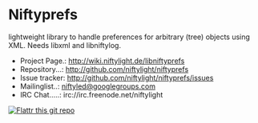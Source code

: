 Niftyprefs
==========

lightweight library to handle preferences for arbitrary (tree) objects using
XML. Needs libxml and libniftylog.



* Project Page.: http://wiki.niftylight.de/libniftyprefs
* Repository...: http://github.com/niftylight/niftyprefs
* Issue tracker: http://github.com/niftylight/niftyprefs/issues
* Mailinglist..: niftyled@googlegroups.com
* IRC Chat.....: irc://irc.freenode.net/niftylight

[![Flattr this git repo](http://api.flattr.com/button/flattr-badge-large.png)](https://flattr.com/thing/1345750/niftyled)

